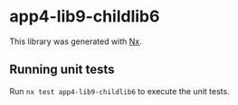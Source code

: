 # app4-lib9-childlib6

This library was generated with [Nx](https://nx.dev).

## Running unit tests

Run `nx test app4-lib9-childlib6` to execute the unit tests.
